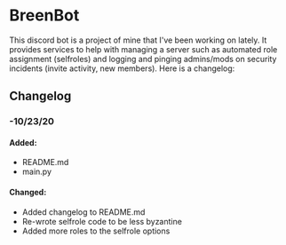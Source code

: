 # BreenBot
This discord bot is a project of mine that I've been working on lately. It provides services to help with managing a server such as automated role assignment (selfroles) and logging and pinging admins/mods on security incidents (invite activity, new members). Here is a changelog:


## Changelog
###  -10/23/20
####   Added:
- README.md
- main.py

####   Changed:
- Added changelog to README.md
- Re-wrote selfrole code to be less byzantine
- Added more roles to the selfrole options
